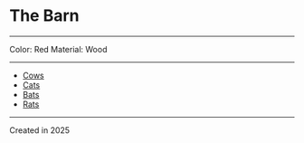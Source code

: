 # The Barn

----

Color: Red
Material: Wood

---

* [Cows](cows.md)
* [Cats](cats.md)
* [Bats](bats.md)
* [Rats](rats.md)

---

Created in 2025
